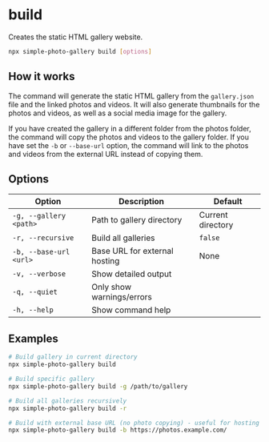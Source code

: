 # build

Creates the static HTML gallery website.

```bash
npx simple-photo-gallery build [options]
```

## How it works

The command will generate the static HTML gallery from the `gallery.json` file and the linked photos and videos. It will also generate thumbnails for the photos and videos, as well as a social media image for the gallery.

If you have created the gallery in a different folder from the photos folder, the command will copy the photos and videos to the gallery folder. If you have set the `-b` or `--base-url` option, the command will link to the photos and videos from the external URL instead of copying them.

## Options

| Option                 | Description                   | Default           |
| ---------------------- | ----------------------------- | ----------------- |
| `-g, --gallery <path>` | Path to gallery directory     | Current directory |
| `-r, --recursive`      | Build all galleries           | `false`           |
| `-b, --base-url <url>` | Base URL for external hosting | None              |
| `-v, --verbose`        | Show detailed output          |                   |
| `-q, --quiet`          | Only show warnings/errors     |                   |
| `-h, --help`           | Show command help             |                   |

## Examples

```bash
# Build gallery in current directory
npx simple-photo-gallery build

# Build specific gallery
npx simple-photo-gallery build -g /path/to/gallery

# Build all galleries recursively
npx simple-photo-gallery build -r

# Build with external base URL (no photo copying) - useful for hosting photos separately from the gallery
npx simple-photo-gallery build -b https://photos.example.com/
```
